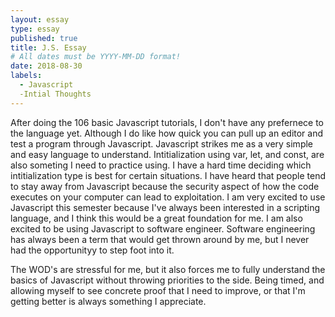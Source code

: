 ```yaml
---
layout: essay
type: essay
published: true
title: J.S. Essay
# All dates must be YYYY-MM-DD format!
date: 2018-08-30
labels:
  - Javascript
  -Intial Thoughts
---
```

After doing the 106 basic Javascript tutorials, I don't have any prefernece to the language yet. Although I do like how quick you can pull up an editor and test a program through Javascript. Javascript strikes me as a very simple and easy language to understand. Intitialization using var, let, and const, are also someting I need to practice using. I have a hard time deciding which intitialization type is best for certain situations. I have heard that people tend to stay away from Javascript because the security aspect of how the code executes on your computer can lead to exploitation. I am very excited to use Javascript this semester because I've always been interested in a scripting language, and I think this would be a great foundation for me. I am also excited to be using Javascript to software engineer. Software engineering has always been a term that would get thrown around by me, but I never had the opportunityy to step foot into it.

The WOD's are stressful for me, but it also forces me to fully understand the basics of Javascript without throwing priorities to the side. Being timed, and allowing myself to see concrete proof that I need to improve, or that I'm getting better is always something I appreciate.
